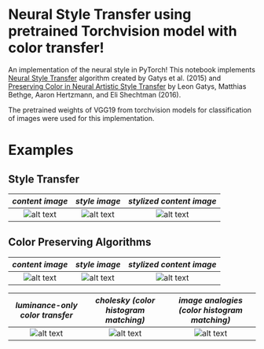 # Neural Style Transfer using pretrained Torchvision model with color transfer!


An implementation of the neural style in PyTorch! This notebook implements [Neural Style Transfer](https://arxiv.org/abs/1508.06576) algorithm created by Gatys et al. (2015) and [Preserving Color in Neural Artistic Style Transfer](https://arxiv.org/pdf/1606.05897.pdf) by Leon Gatys, Matthias Bethge, Aaron Hertzmann, and Eli Shechtman (2016).

The pretrained weights of VGG19 from torchvision models for classification of images were used for this implementation.
# **Examples**
## **Style Transfer**
*content image*            |  *style image*            |  *stylized content image*   |
:-------------------------:|:-------------------------:|:---------------------------:
![alt text](https://github.com/rajeshNN/neural-style-transfer-pytorch/blob/main/images/bird.jpg?raw=true)|![alt text](https://github.com/rajeshNN/neural-style-transfer-pytorch/blob/main/images/van_gogh.jpg?raw=true)|![alt text](https://github.com/rajeshNN/neural-style-transfer-pytorch/blob/main/images/van_gogh_style_transfer.jpg?raw=true)|

## **Color Preserving Algorithms**
*content image*            |  *style image*            |  *stylized content image*   |
:-------------------------:|:-------------------------:|:---------------------------:
![alt text](https://github.com/rajeshNN/neural-style-transfer-pytorch/blob/main/images/gal_gadot.jpg?raw=true)|![alt text](https://github.com/rajeshNN/neural-style-transfer-pytorch/blob/main/images/tom_n_jerry.jpg?raw=true)|![alt text](https://github.com/rajeshNN/neural-style-transfer-pytorch/blob/main/images/tom_n_jerry_style_transfer.jpg?raw=true)|

*luminance-only color transfer* | *cholesky (color histogram matching)* | *image analogies (color histogram matching)* |
:------------------------------:|:-------------------------:|:--------------------------------:
![alt text](https://github.com/rajeshNN/neural-style-transfer-pytorch/blob/main/images/tom_n_jerry_luminance_transfer.jpg?raw=true)|![alt text](https://github.com/rajeshNN/neural-style-transfer-pytorch/blob/main/images/tom_n_jerry_cholesky.jpg?raw=true)|![alt text](https://github.com/rajeshNN/neural-style-transfer-pytorch/blob/main/images/tom_n_jerry_img_analogy.jpg?raw=true)|

